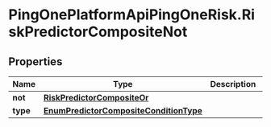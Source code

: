# PingOnePlatformApiPingOneRisk.RiskPredictorCompositeNot

## Properties

Name | Type | Description | Notes
------------ | ------------- | ------------- | -------------
**not** | [**RiskPredictorCompositeOr**](RiskPredictorCompositeOr.md) |  | 
**type** | [**EnumPredictorCompositeConditionType**](EnumPredictorCompositeConditionType.md) |  | [optional] 



